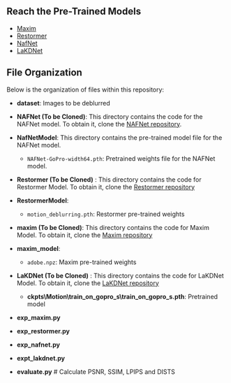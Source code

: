 ## Reach the Pre-Trained Models

- [Maxim](https://console.cloud.google.com/storage/browser/gresearch/maxim/ckpt/Deblurring/GoPro)
- [Restormer](https://github.com/swz30/Restormer/releases/download/v1.0/motion_deblurring.pth)
- [NafNet](https://drive.google.com/file/d/1S0PVRbyTakYY9a82kujgZLbMihfNBLfC/view)
- [LaKDNet](https://lakdnet.mpi-inf.mpg.de/)

## File Organization

Below is the organization of files within this repository:

- **dataset**: Images to be deblurred
- **NAFNet (To be Cloned)**: This directory contains the code for the NAFNet model. To obtain it, clone the [NAFNet repository](https://github.com/megvii-research/NAFNet).
- **NafNetModel**: This directory contains the pre-trained model file for the NAFNet model.
  - `NAFNet-GoPro-width64.pth`: Pretrained weights file for the NAFNet model.
- **Restormer (To be Cloned)** : This directory contains the code for Restormer Model. To obtain it, clone the [Restormer repository](https://github.com/swz30/Restormer)
- **RestormerModel**:
  - `motion_deblurring.pth`: Restormer pre-trained weights
- **maxim (To be Cloned)**: This directory contains the code for Maxim Model. To obtain it, clone the [Maxim repository](https://github.com/google-research/maxim)
- **maxim_model**:
  - `adobe.npz`: Maxim pre-trained weights
 
- **LaKDNet (To be Cloned)** : This directory contains the code for LaKDNet Model. To obtain it, clone the [LaKDNet repository](https://github.com/lingyanruan/LaKDNet)
  - **ckpts\Motion\train_on_gopro_s\train_on_gopro_s.pth**: Pretrained model

- **exp_maxim.py**
- **exp_restormer.py**
- **exp_nafnet.py**
- **expt_lakdnet.py**
- **evaluate.py**  # Calculate PSNR, SSIM, LPIPS and DISTS
